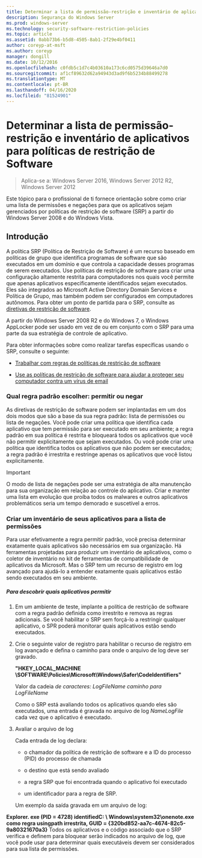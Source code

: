 ```yaml
---
title: Determinar a lista de permissão-restrição e inventário de aplicativos para políticas de restrição de Software
description: Segurança do Windows Server
ms.prod: windows-server
ms.technology: security-software-restriction-policies
ms.topic: article
ms.assetid: 0abb73b6-b5d8-4505-8ab1-2f29e4bf0411
author: coreyp-at-msft
ms.author: coreyp
manager: dongill
ms.date: 10/12/2016
ms.openlocfilehash: c0fdb5c1d7c4b03610a173c6cd0575d39646a7d0
ms.sourcegitcommit: af1cf89632d62a94943d3ad9f6b5234b88499278
ms.translationtype: MT
ms.contentlocale: pt-BR
ms.lasthandoff: 04/16/2020
ms.locfileid: "81524901"
---
```

# <a name="determine-allow-deny-list-and-application-inventory-for-software-restriction-policies"></a>Determinar a lista de permissão-restrição e inventário de aplicativos para políticas de restrição de Software

>Aplica-se a: Windows Server 2016, Windows Server 2012 R2, Windows Server 2012

Este tópico para o profissional de ti fornece orientação sobre como criar uma lista de permissões e negações para que os aplicativos sejam gerenciados por políticas de restrição de software (SRP) a partir do Windows Server 2008 e do Windows Vista.

## <a name="introduction"></a>Introdução
A política SRP (Política de Restrição de Software) é um recurso baseado em políticas de grupo que identifica programas de software que são executados em um domínio e que controla a capacidade desses programas de serem executados. Use políticas de restrição de software para criar uma configuração altamente restrita para computadores nos quais você permite que apenas aplicativos especificamente identificados sejam executados. Eles são integrados ao Microsoft Active Directory Domain Services e Política de Grupo, mas também podem ser configurados em computadores autônomos. Para obter um ponto de partida para o SRP, consulte as [diretivas de restrição de software](software-restriction-policies.md).

A partir do Windows Server 2008 R2 e do Windows 7, o Windows AppLocker pode ser usado em vez de ou em conjunto com o SRP para uma parte da sua estratégia de controle de aplicativo.

Para obter informações sobre como realizar tarefas específicas usando o SRP, consulte o seguinte:

-   [Trabalhar com regras de políticas de restrição de software](work-with-software-restriction-policies-rules.md)

-   [Use as políticas de restrição de software para ajudar a proteger seu computador contra um vírus de email](use-software-restriction-policies-to-help-protect-your-computer-against-an-email-virus.md)

### <a name="what-default-rule-to-choose-allow-or-deny"></a>Qual regra padrão escolher: permitir ou negar
As diretivas de restrição de software podem ser implantadas em um dos dois modos que são a base da sua regra padrão: lista de permissões ou lista de negações. Você pode criar uma política que identifica cada aplicativo que tem permissão para ser executado em seu ambiente; a regra padrão em sua política é restrita e bloqueará todos os aplicativos que você não permitir explicitamente que sejam executados. Ou você pode criar uma política que identifica todos os aplicativos que não podem ser executados; a regra padrão é irrestrita e restringe apenas os aplicativos que você listou explicitamente.

> [!IMPORTANT]
> O modo de lista de negações pode ser uma estratégia de alta manutenção para sua organização em relação ao controle do aplicativo. Criar e manter uma lista em evolução que proíba todos os malwares e outros aplicativos problemáticos seria um tempo demorado e suscetível a erros.

### <a name="create-an-inventory-of-your-applications-for-the-allow-list"></a>Criar um inventário de seus aplicativos para a lista de permissões
Para usar efetivamente a regra permitir padrão, você precisa determinar exatamente quais aplicativos são necessários em sua organização. Há ferramentas projetadas para produzir um inventário de aplicativos, como o coletor de inventário no kit de ferramentas de compatibilidade de aplicativos da Microsoft. Mas o SRP tem um recurso de registro em log avançado para ajudá-lo a entender exatamente quais aplicativos estão sendo executados em seu ambiente.

##### <a name="to-discover-which-applications-to-allow"></a>Para descobrir quais aplicativos permitir

1.  Em um ambiente de teste, implante a política de restrição de software com a regra padrão definida como irrestrito e remova as regras adicionais. Se você habilitar o SRP sem forçá-lo a restringir qualquer aplicativo, o SPR poderá monitorar quais aplicativos estão sendo executados.

2.  Crie o seguinte valor de registro para habilitar o recurso de registro em log avançado e defina o caminho para onde o arquivo de log deve ser gravado.

    **"HKEY_LOCAL_MACHINE \SOFTWARE\Policies\Microsoft\Windows\Safer\CodeIdentifiers"**

    Valor da cadeia *de caracteres: LogFileName caminho para LogFileName*

    Como o SRP está avaliando todos os aplicativos quando eles são executados, uma entrada é gravada no arquivo de log *NameLogFile* cada vez que o aplicativo é executado.

3.  Avaliar o arquivo de log

    Cada entrada de log declara:

    -   o chamador da política de restrição de software e a ID do processo (PID) do processo de chamada

    -   o destino que está sendo avaliado

    -   a regra SRP que foi encontrada quando o aplicativo foi executado

    -   um identificador para a regra de SRP.

    Um exemplo da saída gravada em um arquivo de log:

**Explorer. exe (PID = 4728) identifiedC: \ Windows\system32\onenote.exe como regra usingpath irrestrita, GUID = {320bd852-aa7c-4674-82c5-9a80321670a3}**    Todos os aplicativos e o código associado que o SRP verifica e definem para bloquear serão indicados no arquivo de log, que você pode usar para determinar quais executáveis devem ser considerados para sua lista de permissões.

